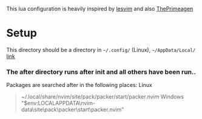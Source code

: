 
This lua configuration is heavily inspired by [lesvim](https://github.com/MiaadTeam/lesvim) and also [ThePrimeagen](https://github.com/ThePrimeagen/init.lua)


# Setup

This directory should be a directory in `~/.config/` (Linux), `~/AppData/Local/` [link](https://www.reddit.com/r/neovim/comments/hd8heg/neovim_initvim_config_file_location_on_windows/)

### The after directory runs after init and all others have been run.. 

Packages are searched after in the following places: 
Linux
> ~/.local/share/nvim/site/pack/packer/start/packer.nvim
Windows
> "$env:LOCALAPPDATA\nvim-data\site\pack\packer\start\packer.nvim"


